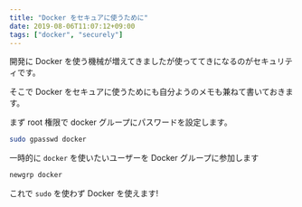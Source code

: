 ```yaml
---
title: "Docker をセキュアに使うために"
date: 2019-08-06T11:07:12+09:00
tags: ["docker", "securely"]
---
```

開発に Docker を使う機械が増えてきましたが使っててきになるのがセキュリティです。

そこで Docker をセキュアに使うためにも自分ようのメモも兼ねて書いておきます。

<!--more-->

まず root 権限で docker グループにパスワードを設定します。

```sh
sudo gpasswd docker
```

一時的に `docker` を使いたいユーザーを Docker グループに参加します

```sh
newgrp docker
```

これで `sudo` を使わず Docker を使えます!
